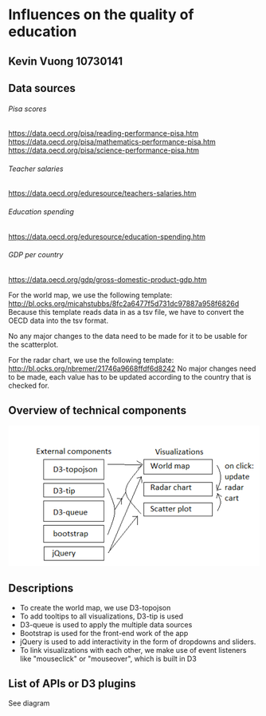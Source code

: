 # Influences on the quality of education
## Kevin Vuong 10730141

## Data sources

###### Pisa scores
https://data.oecd.org/pisa/reading-performance-pisa.htm  
https://data.oecd.org/pisa/mathematics-performance-pisa.htm  
https://data.oecd.org/pisa/science-performance-pisa.htm

###### Teacher salaries
https://data.oecd.org/eduresource/teachers-salaries.htm

###### Education spending
https://data.oecd.org/eduresource/education-spending.htm

###### GDP per country
https://data.oecd.org/gdp/gross-domestic-product-gdp.htm

For the world map, we use the following template: http://bl.ocks.org/micahstubbs/8fc2a6477f5d731dc97887a958f6826d
Because this template reads data in as a tsv file, we have to convert the OECD data into the tsv format.

No any major changes to the data need to be made for it to be usable for the scatterplot.

For the radar chart, we use the following template: http://bl.ocks.org/nbremer/21746a9668ffdf6d8242
No major changes need to be made, each value has to be updated according to the country that is checked for.

## Overview of technical components

![](doc/diagram.png)

## Descriptions

- To create the world map, we use D3-topojson
- To add tooltips to all visualizations, D3-tip is used
- D3-queue is used to apply the multiple data sources
- Bootstrap is used for the front-end work of the app
- jQuery is used to add interactivity in the form of dropdowns and sliders.
- To link visualizations with each other, we make use of event listeners like "mouseclick" or "mouseover", which is built in D3

## List of APIs or D3 plugins

See diagram
